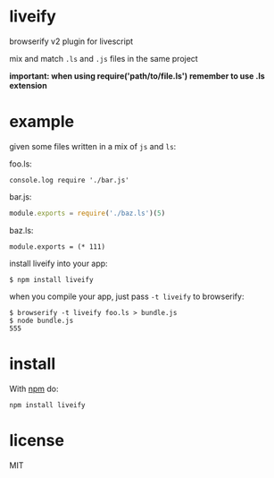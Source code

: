 # liveify

browserify v2 plugin for livescript

mix and match `.ls` and `.js` files in the same project

**important: when using require('path/to/file.ls') remember to use .ls extension**

# example

given some files written in a mix of `js` and `ls`:

foo.ls:

``` livescript
console.log require './bar.js'
```

bar.js:

``` js
module.exports = require('./baz.ls')(5)
```

baz.ls:

``` livescript
module.exports = (* 111)
```

install liveify into your app:

```
$ npm install liveify
```

when you compile your app, just pass `-t liveify` to browserify:

```
$ browserify -t liveify foo.ls > bundle.js
$ node bundle.js
555
```

# install

With [npm](https://npmjs.org) do:

```
npm install liveify
```

# license

MIT


